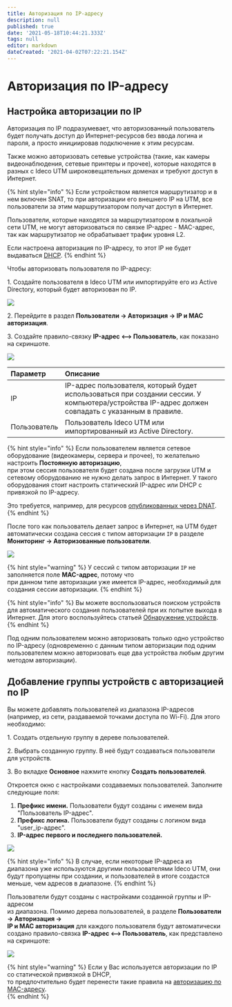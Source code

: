 ```yaml
---
title: Авторизация по IP-адресу
description: null
published: true
date: '2021-05-18T10:44:21.333Z'
tags: null
editor: markdown
dateCreated: '2021-04-02T07:22:21.154Z'
---
```


# Авторизация по IP-адресу

## Настройка авторизации по IP

Авторизация по IP подразумевает, что авторизованный пользователь будет получать доступ до Интернет-ресурсов без ввода логина и пароля, а просто инициировав подключение к этим ресурсам.

Также можно авторизовать сетевые устройства (такие, как камеры видеонаблюдения, сетевые принтеры и прочее), которые находятся в разных с Ideco UTM широковещательных доменах и требуют доступ в Интернет.

{% hint style="info" %}
Если устройством является маршрутизатор и в нем включен SNAT, то при авторизации его внешнего IP на UTM, все пользователи за этим маршрутизатором получат доступ в Интернет.

Пользователи, которые находятся за маршрутизатором в локальной сети UTM, не могут авторизоваться по связке IP-адрес - MAC-адрес, так как маршрутизатор не обрабатывает трафик уровня L2.

Если настроена авторизация по IP-адресу, то этот IP не будет выдаваться [DHCP](../../../services/dhcp.md).
{% endhint %}

Чтобы авторизовать пользователя по IP-адресу:

1\. Создайте пользователя в Ideco UTM или импортируйте его из Active Directory, который будет авторизован по IP.

![](/.gitbook/assets/ip-authorization-user.png)

2\. Перейдите в раздел **Пользователи -> Авторизация -> IP и MAC авторизация**.

3\. Создайте правило-связку **IP-адрес <--> Пользователь**, как показано на скриншоте.

![](/.gitbook/assets/ip-authorization-rule.png)

| Параметр | Описание |
| :--- | :--- |
| IP | IP-адрес пользователя, который будет использоваться при создании сессии. У компьютера/устройства IP-адрес должен совпадать с указанным в правиле. |
| Пользователь | Пользователь Ideco UTM или импортированный из Active Directory. |

{% hint style="info" %}
Если пользователем является сетевое оборудование (видеокамеры, сервера и прочее), то желательно настроить **Постоянную авторизацию**,\
при этом сессия пользователя будет создана после загрузки UTM и сетевому оборудованию не нужно делать запрос в Интернет. У такого оборудования стоит настроить статический IP-адрес или DHCP с привязкой по IP-адресу.

Это требуется, например, для ресурсов [опубликованных через DNAT](../../../publishing-resources/portmapping.md).
{% endhint %}

После того как пользователь делает запрос в Интернет, на UTM будет автоматически создана сессия с типом авторизации `IP` в разделе **Мониторинг -> Авторизованные пользователи**.

![](/.gitbook/assets/ip-authorization-result.png)

{% hint style="warning" %}
У сессий с типом авторизации `IP` не заполняется поле **MAC-адрес**, потому что\
при данном типе авторизации уже имеется IP-адрес, необходимый для создания сессии авторизации.
{% endhint %}

{% hint style="info" %}
Вы можете воспользоваться поиском устройств для автоматического создания пользователей при их попытке выхода в Интернет. Для этого воспользуйтесь статьей [Обнаружение устройств](../../device-discovery.md).
{% endhint %}

Под одним пользователем можно авторизовать только одно устройство по IP-адресу (одновременно с данным типом авторизации под одним пользователем можно авторизовать еще два устройства любым другим методом авторизации).

## Добавление группы устройств с авторизацией по IP

Вы можете добавлять пользователей из диапазона IP-адресов (например, из сети, раздаваемой точками доступа по Wi-Fi). Для этого необходимо:

1\. Создать отдельную группу в дереве пользователей.

2\. Выбрать созданную группу. В неё будут создаваться пользователи для устройств.

3\. Во вкладке **Основное** нажмите кнопку **Создать пользователей**.

Откроется окно с настройками создаваемых пользователей. Заполните следующие поля:

1. **Префикс имени.** Пользователи будут созданы с именем вида "Пользователь IP-адрес".
2. **Префикс логина.** Пользователи будут созданы с логином вида "user\_ip-адрес".
3. **IP-адрес первого и последнего пользователей.**

![](/.gitbook/assets/mass-user-creating.gif)

{% hint style="info" %}
В случае, если некоторые IP-адреса из диапазона уже используются другими пользователями Ideco UTM, они будут пропущены при создании, и пользователей в итоге создастся меньше, чем адресов в диапазоне.
{% endhint %}

Пользователи будут созданы с настройками созданной группы и IP-адресом\
из диапазона. Помимо дерева пользователей, в разделе **Пользователи -> Авторизация ->**\
**IP и MAC авторизация** для каждого пользователя будут автоматически создано правило-связка **IP-адрес <--> Пользователь**, как представлено на скриншоте:

![](/.gitbook/assets/result-mass-user-creating.png)

{% hint style="warning" %}
Если у Вас используется авторизации по IP со статической привязкой в DHCP,\
то предпочтительно будет перенести такие правила на [авторизацию по MAC-адресу](./mac.md).  
{% endhint %}
